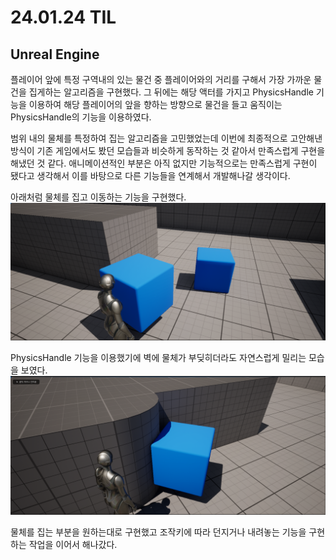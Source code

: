 # 24.01.24 TIL

## Unreal Engine

플레이어 앞에 특정 구역내의 있는 물건 중 플레이어와의 거리를 구해서 가장 가까운 물건을 집게하는 알고리즘을 구현했다. 그 뒤에는 해당 액터를 가지고 PhysicsHandle 기능을 이용하여 해당 플레이어의 앞을 향하는 방향으로 물건을 들고 움직이는 PhysicsHandle의 기능을 이용하였다.

범위 내의 물체를 특정하여 집는 알고리즘을 고민했었는데 이번에 최종적으로 고안해낸 방식이 기존 게임에서도 봤던 모습들과 비슷하게 동작하는 것 같아서 만족스럽게 구현을 해냈던 것 같다. 애니메이션적인 부분은 아직 없지만 기능적으로는 만족스럽게 구현이 됐다고 생각해서 이를 바탕으로 다른 기능들을 연계해서 개발해나갈 생각이다.

아래처럼 물체를 집고 이동하는 기능을 구현했다.
![1](/Assets/Images/Unreal/실습/DungeonTraveler/1.png)

PhysicsHandle 기능을 이용했기에 벽에 물체가 부딪히더라도 자연스럽게 밀리는 모습을 보였다.
![2](/Assets/Images/Unreal/실습/DungeonTraveler/2.png)

물체를 집는 부분을 원하는대로 구현했고 조작키에 따라 던지거나 내려놓는 기능을 구현하는 작업을 이어서 해나갔다.
